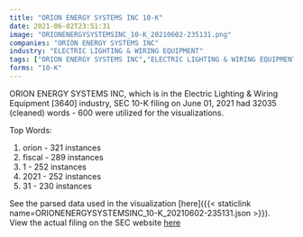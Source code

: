 ```yaml
---
title: "ORION ENERGY SYSTEMS INC 10-K"
date: 2021-06-02T23:51:31
image: "ORIONENERGYSYSTEMSINC_10-K_20210602-235131.png"
companies: "ORION ENERGY SYSTEMS INC"
industry: "ELECTRIC LIGHTING & WIRING EQUIPMENT"
tags: ["ORION ENERGY SYSTEMS INC","ELECTRIC LIGHTING & WIRING EQUIPMENT","06-01-2021","10-K"]
forms: "10-K"
---
```

ORION ENERGY SYSTEMS INC, which is in the Electric Lighting & Wiring Equipment [3640] industry, SEC 10-K filing on June 01, 2021 had 32035 (cleaned) words - 600 were utilized for the visualizations.

Top Words:
1. orion - 321 instances
2. fiscal - 289 instances
3. 1 - 252 instances
4. 2021 - 252 instances
5. 31 - 230 instances


See the parsed data used in the visualization [here]({{< staticlink name=ORIONENERGYSYSTEMSINC_10-K_20210602-235131.json >}}).  
View the actual filing on the SEC website [here](https://www.sec.gov/Archives/edgar/data/1409375/0001564590-21-031193.txt)